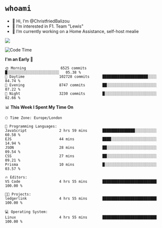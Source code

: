 # `whoami`

- 👋 Hi, I’m @ChristfriedBalizou
- 👀 I’m interested in F1. Team "Lewis"
- 🌱 I’m currently working on a Home Assistance, self-host mealie
<!--
- 💞️ I’m looking to collaborate on
- 📫 How to reach me /dev/stdin
-->


![](https://github-readme-stats.vercel.app/api?username=Christfriedbalizou&show_icons=true&hide_title=true&theme=solarized-dark&count_private=true&hide=stars)
<!-- 
  ![](https://github-readme-stats.vercel.app/api/top-langs/?username=Christfriedbalizou&show_icons=true&hide_title=true&theme=solarized-dark&layout=compact&show_icons=true&count_private=false)
-->


<!--START_SECTION:waka-->
![Code Time](http://img.shields.io/badge/Code%20Time-110%20hrs%2023%20mins-blue)

**I'm an Early 🐤** 

```text
🌞 Morning                6525 commits        █░░░░░░░░░░░░░░░░░░░░░░░░   05.38 % 
🌆 Daytime                102728 commits      █████████████████████░░░░   84.74 % 
🌃 Evening                8747 commits        ██░░░░░░░░░░░░░░░░░░░░░░░   07.22 % 
🌙 Night                  3230 commits        █░░░░░░░░░░░░░░░░░░░░░░░░   02.66 % 
```


📊 **This Week I Spent My Time On** 

```text
🕑︎ Time Zone: Europe/London

💬 Programming Languages: 
JavaScript               2 hrs 59 mins       ███████████████░░░░░░░░░░   60.58 % 
EJS                      44 mins             ████░░░░░░░░░░░░░░░░░░░░░   14.94 % 
JSON                     28 mins             ██░░░░░░░░░░░░░░░░░░░░░░░   09.54 % 
CSS                      27 mins             ██░░░░░░░░░░░░░░░░░░░░░░░   09.21 % 
Prisma                   10 mins             █░░░░░░░░░░░░░░░░░░░░░░░░   03.57 % 

🔥 Editors: 
VS Code                  4 hrs 55 mins       █████████████████████████   100.00 % 

🐱‍💻 Projects: 
ledgerlink               4 hrs 55 mins       █████████████████████████   100.00 % 

💻 Operating System: 
Linux                    4 hrs 55 mins       █████████████████████████   100.00 % 
```


<!--END_SECTION:waka-->


<!---
ChristfriedBalizou/ChristfriedBalizou is a ✨ special ✨ repository because its `README.md` (this file) appears on your GitHub profile.
You can click the Preview link to take a look at your changes.
--->

